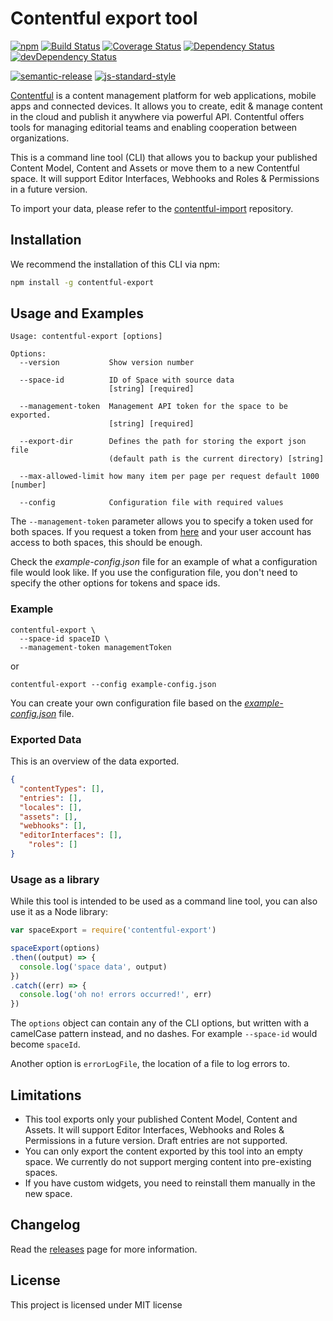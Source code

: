 # Contentful export tool

[![npm](https://img.shields.io/npm/v/contentful-export.svg)](https://www.npmjs.com/package/contentful-export) [![Build Status](https://travis-ci.org/contentful/contentful-export.svg?branch=master)](https://travis-ci.org/contentful/contentful-export) [![Coverage Status](https://coveralls.io/repos/github/contentful/contentful-export/badge.svg?branch=master)](https://coveralls.io/github/contentful/contentful-export?branch=master) [![Dependency Status](https://david-dm.org/contentful/contentful-export.svg)](https://david-dm.org/contentful/contentful-export) [![devDependency Status](https://david-dm.org/contentful/contentful-export/dev-status.svg)](https://david-dm.org/contentful/contentful-export#info=devDependencies)

[![semantic-release](https://img.shields.io/badge/%20%20%F0%9F%93%A6%F0%9F%9A%80-semantic--release-e10079.svg)](https://github.com/semantic-release/semantic-release) [![js-standard-style](https://img.shields.io/badge/code%20style-standard-brightgreen.svg)](http://standardjs.com/)

[Contentful][1] is a content management platform for web applications, mobile apps and connected devices. It allows you to create, edit & manage content in the cloud and publish it anywhere via powerful API. Contentful offers tools for managing editorial teams and enabling cooperation between organizations.

This is a command line tool (CLI) that allows you to backup your published Content Model, Content and Assets or move them to a new Contentful space. It will support Editor Interfaces, Webhooks and Roles & Permissions in a future version.

To import your data, please refer to the [contentful-import](https://github.com/contentful/contentful-import) repository.

## Installation

We recommend the installation of this CLI via npm:

```bash
npm install -g contentful-export
```

## Usage and Examples

```shell
Usage: contentful-export [options]

Options:
  --version           Show version number                              
  
  --space-id          ID of Space with source data           
                      [string] [required]
  
  --management-token  Management API token for the space to be exported.
                      [string] [required]
  
  --export-dir        Defines the path for storing the export json file
                      (default path is the current directory) [string]
  
  --max-allowed-limit how many item per page per request default 1000 [number]

  --config            Configuration file with required values

```

The `--management-token` parameter allows you to specify a token used for both spaces. If you request a token from [here](https://www.contentful.com/developers/docs/references/authentication/) and your user account has access to both spaces, this should be enough.

Check the _example-config.json_ file for an example of what a configuration file would look like. If you use the configuration file, you don't need to specify the other options for tokens and space ids.

### Example

```shell
contentful-export \
  --space-id spaceID \
  --management-token managementToken
```

or

```shell
contentful-export --config example-config.json
```

You can create your own configuration file based on the [_example-config.json_](example-config.json) file.

### Exported Data

This is an overview of the data exported.

```json
{
  "contentTypes": [],
  "entries": [],
  "locales": [],
  "assets": [],
  "webhooks": [],
  "editorInterfaces": [],
	"roles": []
}
```

### Usage as a library

While this tool is intended to be used as a command line tool, you can also use it as a Node library:

```javascript
var spaceExport = require('contentful-export')

spaceExport(options)
.then((output) => {
  console.log('space data', output)
})
.catch((err) => {
  console.log('oh no! errors occurred!', err)
})
```

The `options` object can contain any of the CLI options, but written with a camelCase pattern instead, and no dashes. For example `--space-id` would become `spaceId`.

Another option is `errorLogFile`, the location of a file to log errors to.

## Limitations

- This tool exports only your published Content Model, Content and Assets. It will support Editor Interfaces, Webhooks and Roles & Permissions in a future version. Draft entries are not supported.
- You can only export the content exported by this tool into an empty space. We currently do not support merging content into pre-existing spaces.
- If you have custom widgets, you need to reinstall them manually in the new space.

## Changelog

Read the [releases](https://github.com/contentful/contentful-export/releases) page for more information.

## License

This project is licensed under MIT license

[1]: https://www.contentful.com
